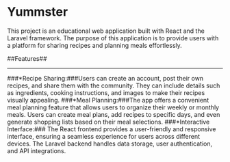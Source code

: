 # Yummster
This project is an educational web application built with React and the Laravel framework. The purpose of this application is to provide users with a platform for sharing recipes and planning meals effortlessly.

##Features##
- - - -
###*Recipe Sharing:###Users can create an account, post their own recipes, and share them with the community. They can include details such as ingredients, cooking instructions, and images to make their recipes visually appealing.
###*Meal Planning:###The app offers a convenient meal planning feature that allows users to organize their weekly or monthly meals. Users can create meal plans, add recipes to specific days, and even generate shopping lists based on their meal selections.
###*Interactive Interface:###  The React frontend provides a user-friendly and responsive interface, ensuring a seamless experience for users across different devices. The Laravel backend handles data storage, user authentication, and API integrations.

